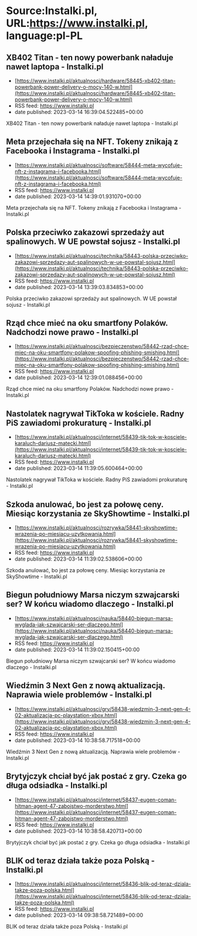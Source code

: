 # Source:Instalki.pl, URL:https://www.instalki.pl, language:pl-PL

## XB402 Titan - ten nowy powerbank naładuje nawet laptopa - Instalki.pl
 - [https://www.instalki.pl/aktualnosci/hardware/58445-xb402-titan-powerbank-power-delivery-o-mocy-140-w.html](https://www.instalki.pl/aktualnosci/hardware/58445-xb402-titan-powerbank-power-delivery-o-mocy-140-w.html)
 - RSS feed: https://www.instalki.pl
 - date published: 2023-03-14 16:39:04.522485+00:00

XB402 Titan - ten nowy powerbank naładuje nawet laptopa - Instalki.pl

## Meta przejechała się na NFT. Tokeny znikają z Facebooka i Instagrama - Instalki.pl
 - [https://www.instalki.pl/aktualnosci/software/58444-meta-wycofuje-nft-z-instagrama-i-facebooka.html](https://www.instalki.pl/aktualnosci/software/58444-meta-wycofuje-nft-z-instagrama-i-facebooka.html)
 - RSS feed: https://www.instalki.pl
 - date published: 2023-03-14 14:39:01.931070+00:00

Meta przejechała się na NFT. Tokeny znikają z Facebooka i Instagrama - Instalki.pl

## Polska przeciwko zakazowi sprzedaży aut spalinowych. W UE powstał sojusz - Instalki.pl
 - [https://www.instalki.pl/aktualnosci/technika/58443-polska-przeciwko-zakazowi-sprzedazy-aut-spalinowych-w-ue-powstal-sojusz.html](https://www.instalki.pl/aktualnosci/technika/58443-polska-przeciwko-zakazowi-sprzedazy-aut-spalinowych-w-ue-powstal-sojusz.html)
 - RSS feed: https://www.instalki.pl
 - date published: 2023-03-14 13:39:03.834853+00:00

Polska przeciwko zakazowi sprzedaży aut spalinowych. W UE powstał sojusz - Instalki.pl

## Rząd chce mieć na oku smartfony Polaków. Nadchodzi nowe prawo - Instalki.pl
 - [https://www.instalki.pl/aktualnosci/bezpieczenstwo/58442-rzad-chce-miec-na-oku-smartfony-polakow-spoofing-phishing-smishing.html](https://www.instalki.pl/aktualnosci/bezpieczenstwo/58442-rzad-chce-miec-na-oku-smartfony-polakow-spoofing-phishing-smishing.html)
 - RSS feed: https://www.instalki.pl
 - date published: 2023-03-14 12:39:01.088456+00:00

Rząd chce mieć na oku smartfony Polaków. Nadchodzi nowe prawo - Instalki.pl

## Nastolatek nagrywał TikToka w kościele. Radny PiS zawiadomi prokuraturę - Instalki.pl
 - [https://www.instalki.pl/aktualnosci/internet/58439-tik-tok-w-kosciele-karaluch-dariusz-matecki.html](https://www.instalki.pl/aktualnosci/internet/58439-tik-tok-w-kosciele-karaluch-dariusz-matecki.html)
 - RSS feed: https://www.instalki.pl
 - date published: 2023-03-14 11:39:05.600464+00:00

Nastolatek nagrywał TikToka w kościele. Radny PiS zawiadomi prokuraturę - Instalki.pl

## Szkoda anulować, bo jest za połowę ceny. Miesiąc korzystania ze SkyShowtime - Instalki.pl
 - [https://www.instalki.pl/aktualnosci/rozrywka/58441-skyshowtime-wrazenia-po-miesiacu-uzytkowania.html](https://www.instalki.pl/aktualnosci/rozrywka/58441-skyshowtime-wrazenia-po-miesiacu-uzytkowania.html)
 - RSS feed: https://www.instalki.pl
 - date published: 2023-03-14 11:39:02.538606+00:00

Szkoda anulować, bo jest za połowę ceny. Miesiąc korzystania ze SkyShowtime - Instalki.pl

## Biegun południowy Marsa niczym szwajcarski ser? W końcu wiadomo dlaczego - Instalki.pl
 - [https://www.instalki.pl/aktualnosci/nauka/58440-biegun-marsa-wyglada-jak-szwajcarski-ser-dlaczego.html](https://www.instalki.pl/aktualnosci/nauka/58440-biegun-marsa-wyglada-jak-szwajcarski-ser-dlaczego.html)
 - RSS feed: https://www.instalki.pl
 - date published: 2023-03-14 11:39:02.150415+00:00

Biegun południowy Marsa niczym szwajcarski ser? W końcu wiadomo dlaczego - Instalki.pl

## Wiedźmin 3 Next Gen z nową aktualizacją. Naprawia wiele problemów - Instalki.pl
 - [https://www.instalki.pl/aktualnosci/gry/58438-wiedzmin-3-next-gen-4-02-aktualizacja-pc-playstation-xbox.html](https://www.instalki.pl/aktualnosci/gry/58438-wiedzmin-3-next-gen-4-02-aktualizacja-pc-playstation-xbox.html)
 - RSS feed: https://www.instalki.pl
 - date published: 2023-03-14 10:38:58.717518+00:00

Wiedźmin 3 Next Gen z nową aktualizacją. Naprawia wiele problemów - Instalki.pl

## Brytyjczyk chciał być jak postać z gry. Czeka go długa odsiadka - Instalki.pl
 - [https://www.instalki.pl/aktualnosci/internet/58437-eugen-coman-hitman-agent-47-zabojstwo-morderstwo.html](https://www.instalki.pl/aktualnosci/internet/58437-eugen-coman-hitman-agent-47-zabojstwo-morderstwo.html)
 - RSS feed: https://www.instalki.pl
 - date published: 2023-03-14 10:38:58.420713+00:00

Brytyjczyk chciał być jak postać z gry. Czeka go długa odsiadka - Instalki.pl

## BLIK od teraz działa także poza Polską - Instalki.pl
 - [https://www.instalki.pl/aktualnosci/internet/58436-blik-od-teraz-dziala-takze-poza-polska.html](https://www.instalki.pl/aktualnosci/internet/58436-blik-od-teraz-dziala-takze-poza-polska.html)
 - RSS feed: https://www.instalki.pl
 - date published: 2023-03-14 09:38:58.721489+00:00

BLIK od teraz działa także poza Polską - Instalki.pl

